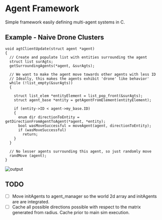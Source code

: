 # Agent Framework
Simple framework easily defining multi-agent systems in C. 
## Example - Naive Drone Clusters 
```
void agtClientUpdate(struct agent *agent) 
{
  // Create and populate list with entities surrounding the agent
  struct list surAgts;
  getSurroundingAgents(*agent, &surAgts);

  // We want to make the agent move towards other agents with less ID
  // Ideally, this makes the agents exhibit 'drone' like behavior'
  while (!list_empty(&surAgts))
  {

    struct list_elem *entityElement = list_pop_front(&surAgts);
    struct agent_base *entity = getAgentFromElement(entityElement);

    if (entity->ID < agent->my_base.ID)
    {
      enum dir directionToEntity = getDirectionFromAgentToAgent(*agent, *entity);
      bool wasMoveSuccessful = moveAgent(agent, directionToEntity);
      if (wasMoveSuccessful)
        return;
    }
  }
  
  // No lesser agents surrounding this agent, so just randomly move
  randMove (agent); 
}
```
![output](https://github.com/ChuckGarcian/multi-agent-system-framework/assets/76849825/14a9ac34-c363-4a42-90a9-f43775edc834)


## TODO
 - [ ] Move initAgents to agent_manager so the world 2d array and initAgents are
       are integrated.
 - [ ] Cache all possible directions possible with respect to the matrix generated
       from radius. Cache prior to main sim execution.